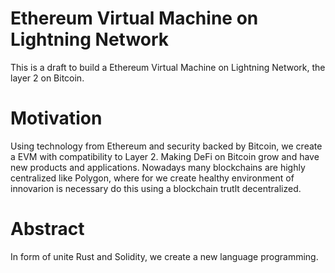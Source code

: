 # Ethereum Virtual Machine on Lightning Network
This is a draft to build a Ethereum Virtual Machine on Lightning Network, the layer 2 on Bitcoin.
# Motivation
Using technology from Ethereum and security backed by Bitcoin, we create a EVM with compatibility to Layer 2. Making DeFi on Bitcoin grow and have new products and applications. Nowadays many blockchains are highly centralized like Polygon, where for we create healthy environment of innovarion is necessary do this using a blockchain trutlt decentralized.
# Abstract
In form of unite Rust and Solidity, we create a new language programming.
